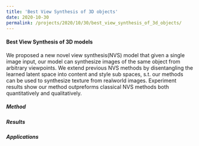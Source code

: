 ```yaml
---
title: 'Best View Synthesis of 3D objects'
date: 2020-10-30
permalink: /projects/2020/10/30/best_view_synthesis_of_3d_objects/
---
```


#### Best View Synthesis of 3D models

We proposed a new novel view synthesis(NVS) model that given a single image input, our model can synthesize images of the same object from arbitrary viewpoints. We extend previous NVS methods by disentangling the learned latent space into content and style sub spaces, s.t. our methods can be used to synthesize texture from realworld images. Experiment results show our method outpreforms classical NVS methods both quantitatively and qualitatively.

##### Method

##### Results

##### Applications